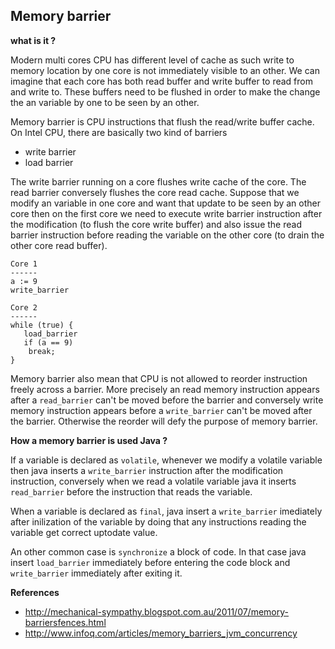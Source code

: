 ## Memory barrier

**what is it ?**

Modern multi cores CPU has different level of cache as such write to memory location by one core is not immediately visible 
to an other. We can imagine that each core has both read buffer and write buffer to read from and write to. These buffers 
need to be flushed in order to make the change the an variable by one to be seen by an other.

Memory barrier is CPU instructions that flush the read/write buffer cache. On Intel CPU,  there are basically two kind of barriers 

* write barrier
* load barrier  

The write barrier running on a core flushes write cache of the core. The read barrier conversely flushes the core read cache. 
Suppose that we modify an variable in one core and want that update to be seen by an other core then on the first core we 
need to execute write barrier instruction after the modification (to flush the core write buffer) and also issue the read 
barrier instruction before reading the variable on the other core (to drain the other core read buffer). 

    Core 1
    ------
    a := 9
    write_barrier

    Core 2
    ------
    while (true) {
       load_barrier
       if (a == 9)
        break;
    }
       
Memory barrier also mean that CPU is not allowed to reorder instruction freely across a barrier. More precisely an read memory instruction appears after a `read_barrier` can't be moved before the barrier and conversely write memory instruction appears before a `write_barrier` can't be moved after the barrier. Otherwise the reorder will defy the purpose of memory barrier.

**How a memory barrier is used Java ?**

If a variable is declared as `volatile`, whenever we modify a volatile variable then java inserts a `write_barrier` instruction after the modification instruction, conversely when we read a volatile variable java it inserts `read_barrier` before the instruction that reads the variable.

When a variable is declared as `final`, java insert a `write_barrier` imediately after inilization of the variable by doing that any instructions reading the variable get correct uptodate value.

An other common case is `synchronize` a block of code. In that case java insert `load_barrier` immediately before entering the code block and `write_barrier` immediately after exiting it.

**References**

* http://mechanical-sympathy.blogspot.com.au/2011/07/memory-barriersfences.html
* http://www.infoq.com/articles/memory_barriers_jvm_concurrency
